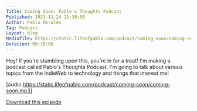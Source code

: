 ```yaml
---
Title: Coming Soon: Pablo's Thoughts Podcast
Published: 2023-11-24 15:30:00
Author: Pablo Morales
Tag: Podcast
Layout: blog
Mediafile: https://static.lifeofpablo.com/podcast/coming-soon/coming-soon.mp3
Duration: 00:10:00
---
```

Hey! If you're stumbling upon this, you're in for a treat! I'm making a podcast called Pablo's Thoughts Podcast. I'm going to talk about various topics from the IndieWeb to technology and things that interest me!

[audio https://static.lifeofpablo.com/podcast/coming-soon/coming-soon.mp3]

[Download this episode](https://static.lifeofpablo.com/podcast/coming-soon/coming-soon.mp3)